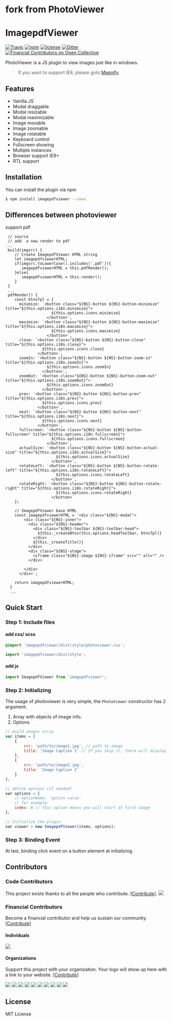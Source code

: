
# fork from  PhotoViewer

# ImagepdfViewer
[![Travis](https://img.shields.io/travis/nzbin/photoviewer.svg)](https://travis-ci.org/nzbin/photoviewer)
[![npm](https://img.shields.io/npm/v/photoviewer.svg)](https://www.npmjs.com/package/photoviewer)
[![license](https://img.shields.io/github/license/mashape/apistatus.svg)](https://github.com/nzbin/photoviewer/blob/master/LICENSE)
[![Gitter](https://img.shields.io/gitter/room/photoviewer/photoviewer.svg)](https://gitter.im/photoviewer/community)
[![Financial Contributors on Open Collective](https://opencollective.com/photoviewer/all/badge.svg?label=financial+contributors)](https://opencollective.com/photoviewer) 

PhotoViewer is a JS plugin to view images just like in windows.

> If you want to support IE8, please goto [Magnify](https://github.com/nzbin/magnify/).

## Features

- Vanilla JS
- Modal draggable
- Modal resizable
- Modal maximizable
- Image movable
- Image zoomable
- Image rotatable
- Keyboard control
- Fullscreen showing
- Multiple instances
- Browser support IE9+
- RTL support

## Installation

You can install the plugin via npm

```sh
$ npm install imagepdfviewer --save
```
## Differences between photoviewer

 support pdf   

```
 // source
 // add  a new render to pdf
...
 build(imgsrc) {
    // Create ImagepdfViewer HTML string
    let imagepdfviewerHTML;
    if(imgsrc.toLowerCase().includes('.pdf')){
       imagepdfviewerHTML = this.pdfRender();
    }else{
       imagepdfviewerHTML = this.render();
    }
 }
 ...
 pdfRender() {
    const btnsTpl = {
      minimize: `<button class="${NS}-button ${NS}-button-minimize" title="${this.options.i18n.minimize}">
                    ${this.options.icons.minimize}
                  </button>`,
      maximize: `<button class="${NS}-button ${NS}-button-maximize" title="${this.options.i18n.maximize}">
                    ${this.options.icons.maximize}
                  </button>`,
      close: `<button class="${NS}-button ${NS}-button-close" title="${this.options.i18n.close}">
                ${this.options.icons.close}
              </button>`,
      zoomIn: `<button class="${NS}-button ${NS}-button-zoom-in" title="${this.options.i18n.zoomIn}">
                  ${this.options.icons.zoomIn}
                </button>`,
      zoomOut: `<button class="${NS}-button ${NS}-button-zoom-out" title="${this.options.i18n.zoomOut}">
                  ${this.options.icons.zoomOut}
                </button>`,
      prev: `<button class="${NS}-button ${NS}-button-prev" title="${this.options.i18n.prev}">
                ${this.options.icons.prev}
              </button>`,
      next: `<button class="${NS}-button ${NS}-button-next" title="${this.options.i18n.next}">
                ${this.options.icons.next}
              </button>`,
      fullscreen: `<button class="${NS}-button ${NS}-button-fullscreen" title="${this.options.i18n.fullscreen}">
                    ${this.options.icons.fullscreen}
                  </button>`,
      actualSize: `<button class="${NS}-button ${NS}-button-actual-size" title="${this.options.i18n.actualSize}">
                      ${this.options.icons.actualSize}
                    </button>`,
      rotateLeft: `<button class="${NS}-button ${NS}-button-rotate-left" title="${this.options.i18n.rotateLeft}">
                      ${this.options.icons.rotateLeft}
                    </button>`,
      rotateRight: `<button class="${NS}-button ${NS}-button-rotate-right" title="${this.options.i18n.rotateRight}">
                      ${this.options.icons.rotateRight}
                    </button>`
    };

    // ImagepdfViewer base HTML
    const imagepdfviewerHTML = `<div class="${NS}-modal">
        <div class="${NS}-inner">
          <div class="${NS}-header">
            <div class="${NS}-toolbar ${NS}-toolbar-head">
              ${this._createBtns(this.options.headToolbar, btnsTpl)}
            </div>
            ${this._createTitle()}
          </div>
          <div class="${NS}-stage">
            <iframe class="${NS}-image ${NS}-iframe" src="" alt="" />
          </div>
          
        </div>
      </div>`;

    return imagepdfviewerHTML;
  }
  ...
```
## Quick Start

### Step 1: Include files

####   add css/ scss
```scss
@import 'imagepdfviewer/dist/style/photoviewer.css';
```

```js
import 'imagepdfviewer/dist/style';
```

#### add js
```js
import ImagepdfViewer from 'imagepdfviewer';
```


### Step 2: Initializing

The usage of photoviewer is very simple, the `PhotoViewer` constructor has 2 argument.

1. Array with objects of image info.
2. Options

```js
// build images array
var items = [
    {
        src: 'path/to/image1.jpg', // path to image
        title: 'Image Caption 1' // If you skip it, there will display the original image name(image1)
    },
    {
        src: 'path/to/image2.jpg',
        title: 'Image Caption 2'
    }
];

// define options (if needed)
var options = {
    // optionName: 'option value'
    // for example:
    index: 0 // this option means you will start at first image
};

// Initialize the plugin
var viewer = new ImagepdfViewer(items, options);
```

### Step 3: Binding Event

At last, binding click event on a button element at initializing.

## Contributors

### Code Contributors

This project exists thanks to all the people who contribute. [[Contribute](CONTRIBUTING.md)].
<a href="https://github.com/nzbin/photoviewer/graphs/contributors"><img src="https://opencollective.com/photoviewer/contributors.svg?width=890&button=false" /></a>

### Financial Contributors

Become a financial contributor and help us sustain our community. [[Contribute](https://opencollective.com/photoviewer/contribute)]

#### Individuals

<a href="https://opencollective.com/photoviewer"><img src="https://opencollective.com/photoviewer/individuals.svg?width=890"></a>

#### Organizations

Support this project with your organization. Your logo will show up here with a link to your website. [[Contribute](https://opencollective.com/photoviewer/contribute)]

<a href="https://opencollective.com/photoviewer/organization/0/website"><img src="https://opencollective.com/photoviewer/organization/0/avatar.svg"></a>
<a href="https://opencollective.com/photoviewer/organization/1/website"><img src="https://opencollective.com/photoviewer/organization/1/avatar.svg"></a>
<a href="https://opencollective.com/photoviewer/organization/2/website"><img src="https://opencollective.com/photoviewer/organization/2/avatar.svg"></a>
<a href="https://opencollective.com/photoviewer/organization/3/website"><img src="https://opencollective.com/photoviewer/organization/3/avatar.svg"></a>
<a href="https://opencollective.com/photoviewer/organization/4/website"><img src="https://opencollective.com/photoviewer/organization/4/avatar.svg"></a>
<a href="https://opencollective.com/photoviewer/organization/5/website"><img src="https://opencollective.com/photoviewer/organization/5/avatar.svg"></a>
<a href="https://opencollective.com/photoviewer/organization/6/website"><img src="https://opencollective.com/photoviewer/organization/6/avatar.svg"></a>
<a href="https://opencollective.com/photoviewer/organization/7/website"><img src="https://opencollective.com/photoviewer/organization/7/avatar.svg"></a>
<a href="https://opencollective.com/photoviewer/organization/8/website"><img src="https://opencollective.com/photoviewer/organization/8/avatar.svg"></a>
<a href="https://opencollective.com/photoviewer/organization/9/website"><img src="https://opencollective.com/photoviewer/organization/9/avatar.svg"></a>

## License

MIT License
